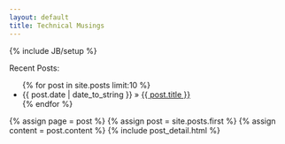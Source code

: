 ```yaml
---
layout: default
title: Technical Musings
---
```

{% include JB/setup %}

Recent Posts:

<ul class="posts">
 {% for post in site.posts limit:10 %}
 <li><span>{{ post.date | date_to_string }}</span> &raquo; <a href="{{ BASE_PATH }}{{ post.url }}">{{ post.title }}</a></li>
 {% endfor %}
</ul>

<div class="blog-index">
{% assign page = post %}
{% assign post = site.posts.first %}
{% assign content = post.content %}
{% include post_detail.html %}
</div>
